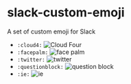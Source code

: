 # slack-custom-emoji
A set of custom emoji for Slack

- `:cloud4:` ![Cloud Four](http://raw.githubusercontent.com/derekshirk/slack-custom-emoji/master/emoji/cloud4.png")  
- `:facepalm:` ![face palm](http://raw.githubusercontent.com/derekshirk/slack-custom-emoji/master/emoji/facepalm.gif")  
- `:twitter:` ![twitter](http://raw.githubusercontent.com/derekshirk/slack-custom-emoji/master/emoji/twitter.png")  
- `:questionblock:` ![question block](http://raw.githubusercontent.com/derekshirk/slack-custom-emoji/master/emoji/questionblock.png")  
- `:ie:` ![ie](http://raw.githubusercontent.com/derekshirk/slack-custom-emoji/master/emoji/ie.png")  
